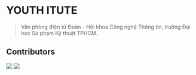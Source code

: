 # YOUTH ITUTE

> Văn phòng điện tử Đoàn - Hội khoa Công nghệ Thông tin, trường Đại học Sư phạm Kỹ thuật TPHCM.

## Contributors

[![](https://avatars.githubusercontent.com/u/33385777?v=4&s=64)](https://fb.com/01.tien) 
[![](https://avatars.githubusercontent.com/u/83960491?v=4&s=64)](https://www.facebook.com/sherman.pham.75)
